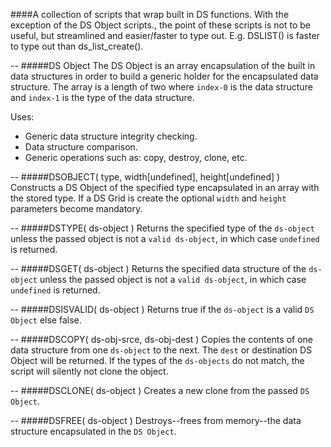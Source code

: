 ####A collection of scripts that wrap built in DS functions.
With the exception of the DS Object scripts., the point of these scripts is not to be useful, but streamlined and easier/faster to type out. E.g. DSLIST() is faster to type out than ds_list_create().

--
#####DS Object
The DS Object is an array encapsulation of the built in data structures in order to build a generic holder for the encapsulated data structure. The array is a length of two where `index-0` is the data structure and `index-1` is the type of the data structure.

Uses:
 - Generic data structure integrity checking.
 - Data structure comparison.
 - Generic operations such as: copy, destroy, clone, etc.

--
#####DSOBJECT( type, width[undefined], height[undefined] )
Constructs a DS Object of the specified type encapsulated in an array with the stored type. If a DS Grid is create the optional `width` and `height` parameters become mandatory.
  
--
#####DSTYPE( ds-object )
Returns the specified type of the `ds-object` unless the passed object is not a `valid ds-object`, in which case `undefined` is returned.
  
--
#####DSGET( ds-object )
Returns the specified data structure of the `ds-object` unless the passed object is not a `valid ds-object`, in which case `undefined` is returned.

--
#####DSISVALID( ds-object )
Returns true if the `ds-object` is a valid `DS Object` else false.

--
#####DSCOPY( ds-obj-srce, ds-obj-dest )
Copies the contents of one data structure from one `ds-object` to the next. The `dest` or destination DS Object will be returned. If the types of the `ds-objects` do not match, the script will silently not clone the object.

--
#####DSCLONE( ds-object )
Creates a new clone from the passed `DS Object`.

--
#####DSFREE( ds-object )
Destroys--frees from memory--the data structure encapsulated in the `DS Object`.
